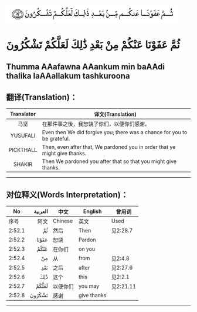 ![002:052](images/002_052.gif)

#  ثُمَّ عَفَوْنَا عَنْكُمْ مِنْ بَعْدِ ذَٰلِكَ لَعَلَّكُمْ تَشْكُرُونَ 

## Thumma AAafawna AAankum min baAAdi thalika laAAallakum tashkuroona

## 翻译(Translation)：

| Translator | 译文(Translation)                                            |
| :--------: | ------------------------------------------------------------ |
|    马坚    | 在那件事之後，我恕饶了你们，以便你们感谢。                   |
|  YUSUFALI  | Even then We did forgive you; there was a chance for you to be grateful. |
| PICKTHALL  | Then, even after that, We pardoned you in order that ye might give thanks. |
|   SHAKIR   | Then We pardoned you after that so that you might give thanks. |

---

## 对位释义(Words Interpretation)：

| No     | العربية | 中文     | English     | 曾用词    |
| ------ | ------: | -------- | ----------- | --------- |
| 序号   |    阿文 | Chinese  | 英文        | Used      |
| 2:52.1 |      ثُمَّ | 然后     | Then        | 见2:28.7  |
| 2:52.2 |   عَفَوْنَا | 恕饶     | Pardon      |           |
| 2:52.3 |    عَنْكُمْ | 在你们   | on you      |           |
| 2:52.4 |      مِنْ | 从       | from        | 见2:4.8   |
| 2:52.5 |     بَعْدِ | 之后     | after       | 见2:27.6  |
| 2:52.6 |     ذَٰلِكَ | 这个     | this        | 见2:2.1   |
| 2:52.7 |   لَعَلَّكُمْ | 以便你们 | you may     | 见2:21.11 |
| 2:52.8 |  تَشْكُرُونَ | 感谢     | give thanks |           |

---
